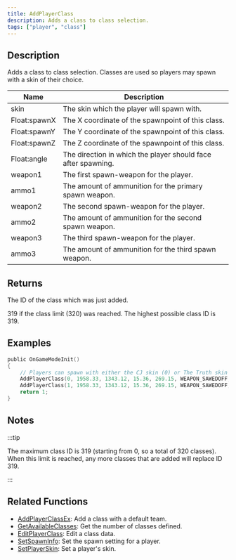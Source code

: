 ```yaml
---
title: AddPlayerClass
description: Adds a class to class selection.
tags: ["player", "class"]
---
```


## Description

Adds a class to class selection. Classes are used so players may spawn with a skin of their choice.

| Name         | Description                                                   |
|--------------|---------------------------------------------------------------|
| skin         | The skin which the player will spawn with.                    |
| Float:spawnX | The X coordinate of the spawnpoint of this class.             |
| Float:spawnY | The Y coordinate of the spawnpoint of this class.             |
| Float:spawnZ | The Z coordinate of the spawnpoint of this class.             |
| Float:angle  | The direction in which the player should face after spawning. |
| weapon1      | The first spawn-weapon for the player.                        |
| ammo1        | The amount of ammunition for the primary spawn weapon.        |
| weapon2      | The second spawn-weapon for the player.                       |
| ammo2        | The amount of ammunition for the second spawn weapon.         |
| weapon3      | The third spawn-weapon for the player.                        |
| ammo3        | The amount of ammunition for the third spawn weapon.          |

## Returns

The ID of the class which was just added.

319 if the class limit (320) was reached. The highest possible class ID is 319.

## Examples

```c
public OnGameModeInit()
{
    // Players can spawn with either the CJ skin (0) or The Truth skin (1).
    AddPlayerClass(0, 1958.33, 1343.12, 15.36, 269.15, WEAPON_SAWEDOFF, 36, WEAPON_UZI, 150, WEAPON_BRASSKNUCKLE, 1); // CJ
    AddPlayerClass(1, 1958.33, 1343.12, 15.36, 269.15, WEAPON_SAWEDOFF, 36, WEAPON_UZI, 150, WEAPON_BRASSKNUCKLE, 1); // The Truth
    return 1;
}
```

## Notes

:::tip

The maximum class ID is 319 (starting from 0, so a total of 320 classes). When this limit is reached, any more classes that are added will replace ID 319.

:::

## Related Functions

- [AddPlayerClassEx](AddPlayerClassEx): Add a class with a default team.
- [GetAvailableClasses](GetAvailableClasses): Get the number of classes defined.
- [EditPlayerClass](EditPlayerClass): Edit a class data.
- [SetSpawnInfo](SetSpawnInfo): Set the spawn setting for a player.
- [SetPlayerSkin](SetPlayerSkin): Set a player's skin.
